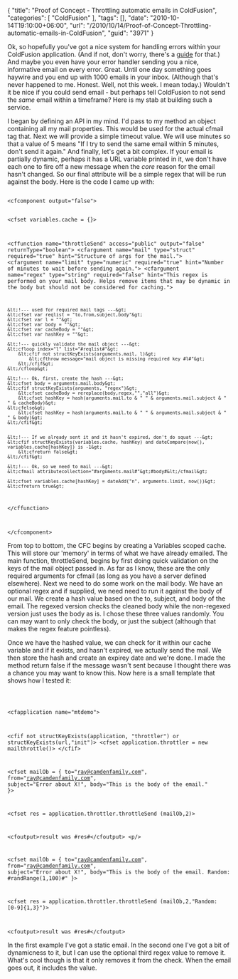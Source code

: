 {
	"title": "Proof of Concept - Throttling automatic emails in ColdFusion",
	"categories": [
		"ColdFusion"
	],
	"tags": [],
	"date": "2010-10-14T19:10:00+06:00",
	"url": "/2010/10/14/Proof-of-Concept-Throttling-automatic-emails-in-ColdFusion",
	"guid": "3971"
}

Ok, so hopefully you've got a nice system for handling errors within your ColdFusion application. (And if not, don't worry, there's a <a href="http://www.raymondcamden.com/index.cfm/2007/12/5/The-Complete-Guide-to-Adding-Error-Handling-to-Your-ColdFusion-Application">guide</a> for that.) And maybe you even have your error handler sending you a nice, informative email on every error. Great. Until one day something goes haywire and you end up with 1000 emails in your inbox. (Although that's never happened to me. Honest. Well, not this week. I mean today.) Wouldn't it be nice if you could send email - but perhaps tell ColdFusion to not send the <i>same</i> email within a timeframe? Here is my stab at building such a service.
<!--more-->
<p/>

I began by defining an API in my mind. I'd pass to my method an object containing all my mail properties. This would be used for the actual cfmail tag that. Next we will provide a simple timeout value. We will use minutes so that a value of 5 means "If I try to send the same email within 5 minutes, don't send it again." And finally, let's get a bit complex. If your email is partially dynamic, perhaps it has a URL variable printed in it, we don't have each one to fire off a new message when the <i>core</i> reason for the email hasn't changed. So our final attribute will be a simple regex that will be run against the body. Here is the code I came up with:

<p/>

<code>
&lt;cfcomponent output="false"&gt;

&lt;cfset variables.cache = {}&gt;

&lt;cffunction name="throttleSend" access="public" output="false" returnType="boolean"&gt;
	&lt;cfargument name="mail" type="struct" required="true" hint="Structure of args for the mail."&gt;
	&lt;cfargument name="limit" type="numeric" required="true" hint="Number of minutes to wait before sending again."&gt;
	&lt;cfargument name="regex" type="string" required="false" hint="This regex is performed on your mail body. Helps remove items that may be dynamic in the body but should not be considered for caching."&gt;	
	
	&lt;!--- used for required mail tags ---&gt;
	&lt;cfset var reqlist = "to,from,subject,body"&gt;
	&lt;cfset var l = ""&gt;
	&lt;cfset var body = ""&gt;
	&lt;cfset var cacheBody = ""&gt;
	&lt;cfset var hashKey = ""&gt;
	
	&lt;!--- quickly validate the mail object ---&gt;
	&lt;cfloop index="l" list="#reqlist#"&gt;
		&lt;cfif not structKeyExists(arguments.mail, l)&gt;
			&lt;cfthrow message="mail object is missing required key #l#"&gt;
		&lt;/cfif&gt;
	&lt;/cfloop&gt;
	
	&lt;!--- Ok, first, create the hash ---&gt;
	&lt;cfset body = arguments.mail.body&gt;
	&lt;cfif structKeyExists(arguments, "regex")&gt;
		&lt;cfset cacheBody = rereplace(body,regex,"","all")&gt;
		&lt;cfset hashKey = hash(arguments.mail.to & " " & arguments.mail.subject & " " & cacheBody)&gt;
	&lt;cfelse&gt;
		&lt;cfset hashKey = hash(arguments.mail.to & " " & arguments.mail.subject & " " & body)&gt;
	&lt;/cfif&gt;
	

	&lt;!--- If we already sent it and it hasn't expired, don't do squat ---&gt;
	&lt;cfif structKeyExists(variables.cache, hashKey) and dateCompare(now(), variables.cache[hashKey]) is -1&gt;
		&lt;cfreturn false&gt;
	&lt;/cfif&gt;

	&lt;!--- Ok, so we need to mail ---&gt;
	&lt;cfmail attributecollection="#arguments.mail#"&gt;#body#&lt;/cfmail&gt;

	&lt;cfset variables.cache[hashKey] = dateAdd("n", arguments.limit, now())&gt;
	&lt;cfreturn true&gt;
	
&lt;/cffunction&gt;

&lt;/cfcomponent&gt;
</code>

<p/>

From top to bottom, the CFC begins by creating a Variables scoped cache. This will store our 'memory' in terms of what we have already emailed. The main function, throttleSend, begins by first doing quick validation on the keys of the mail object passed in. As far as I know, these are the only required arguments for cfmail (as long as you have a server defined elsewhere). Next we need to do some work on the mail body. We have an optional regex and if supplied, we need need to run it against the body of our mail. We create a hash value based on the to, subject, and body of the email. The regexed version checks the cleaned body while the non-regexed version just uses the body as is. I chose these three values randomly. You can may want to only check the body, or just the subject (although that makes the regex feature pointless).

<p/>

Once we have the hashed value, we can check for it within our cache variable and if it exists, and hasn't expired, we actually send the mail. We then store the hash and create an expirey date and we're done. I made the method return false if the message wasn't sent because I thought there was a chance you may want to know this. Now here is a small template that shows how I tested it:

<p/>

<code>

&lt;cfapplication name="mtdemo"&gt;

&lt;cfif not structKeyExists(application, "throttler") or structKeyExists(url,"init")&gt;
	&lt;cfset application.throttler = new mailthrottle()&gt;
&lt;/cfif&gt;

&lt;cfset mailOb = {
	to="ray@camdenfamily.com",
	from="ray@camdenfamily.com",
	subject="Error about X!",
	body="This is the body of the email."
}&gt;

&lt;cfset res = application.throttler.throttleSend (mailOb,2)&gt;

&lt;cfoutput&gt;result was #res#&lt;/cfoutput&gt;
&lt;p/&gt;

&lt;cfset mailOb = {
	to="ray@camdenfamily.com",
	from="ray@camdenfamily.com",
	subject="Error about X!",
	body="This is the body of the email. Random: #randRange(1,100)#"
}&gt;

&lt;cfset res = application.throttler.throttleSend (mailOb,2,"Random: [0-9]{1,3}")&gt;

&lt;cfoutput&gt;result was #res#&lt;/cfoutput&gt;
</code>

<p/>

In the first example I've got a static email. In the second one I've got a bit of dynamicness to it, but I can use the optional third regex value to remove it. What's cool though is that it only removes it from the check. When the email goes out, it includes the value.